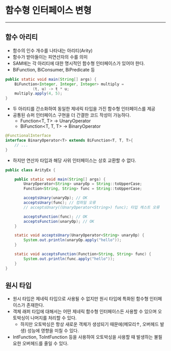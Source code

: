 # 함수형 인터페이스 변형

---

## 함수 아리티
- 함수의 인수 개수를 나타내는 아리티(Arity)
- 함수가 받아들이는 피연산자의 수를 의미
- SAM에는 각 아리티에 대한 명시적인 함수형 인터페이스가 있어야 한다.
- BiFunction, BiConsumer, BiPredicate 등

```java
public static void main(String[] args) {
    BiFunction<Integer, Integer, Integer> multiply =
            (t, u) -> t * u;
    multiply.apply(4, 5);
}
```
- 두 아리티를 간소화하여 동일한 제네릭 타입을 가진 함수형 인터페이스를 제공
- 공통된 슈퍼 인터페이스 구현을 더 간결한 코드 작성이 가능하다.
  - Function<T, T> -> UnaryOperator<T>
  - BiFunction<T, T, T> -> BinaryOperator<T>
```java
@FunctionalInterface
interface BinaryOperator<T> extends BiFunction<T, T, T>{
    // ...
}
```
- 하지만 연산자 타입과 해당 사위 인터페이스는 상호 교환할 수 없다.
```java
public class ArityEx {

    public static void main(String[] args) {
        UnaryOperator<String> unaryOp = String::toUpperCase;
        Function<String, String> func = String::toUpperCase;

        acceptsUnary(unaryOp); // OK
        acceptsUnary(func); // 컴파일 오류
        // acceptsUnary((UnaryOperator<String>) func); 타입 캐스트 오류

        acceptsFunction(func); // OK
        acceptsFunction(unaryOp); // OK
    }

    static void acceptsUnary(UnaryOperator<String> unaryOp) {
        System.out.println(unaryOp.apply("hello"));
    }

    static void acceptsFunction(Function<String, String> func) {
        System.out.println(func.apply("hello"));
    }
}
```

## 원시 타입
- 원시 타입은 제네릭 타입으로 사용될 수 없지만 원시 타입에 특화된 함수형 인터페이스가 존재한다.
- 객체 래퍼 타입에 대해서는 어떤 제네릭 함수형 인터페이스든 사용할 수 있으며 오토박싱이 나머지를 처리할 수 있다.
  - 하지만 오토박싱은 항상 새로운 객체가 생성되기 때문에(메모리↑, 오버헤드 발생) 성능에 영향을 미칠 수 있다.
- IntFunction<R>, ToIntFunction<T> 등을 사용하여 오토박싱을 사용할 때 발생하는 불필요한 오버헤드를 줄일 수 있다.